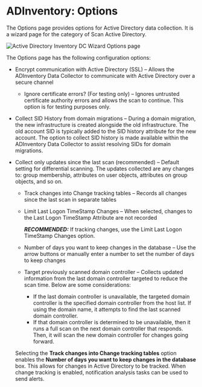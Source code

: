 # ADInventory: Options

The Options page provides options for Active Directory data collection. It is a wizard page for the
category of Scan Active Directory.

![Active Directory Inventory DC Wizard Options page](/img/versioned_docs/accessanalyzer_11.6/accessanalyzer/install/application/options.webp)

The Options page has the following configuration options:

- Encrypt communication with Active Directory (SSL) – Allows the ADInventory Data Collector to
  communicate with Active Directory over a secure channel

  - Ignore certificate errors? (For testing only) – Ignores untrusted certificate authority errors
    and allows the scan to continue. This option is for testing purposes only.

- Collect SID History from domain migrations – During a domain migration, the new infrastructure is
  created alongside the old infrastructure. The old account SID is typically added to the SID
  history attribute for the new account. The option to collect SID history is made available within
  the ADInventory Data Collector to assist resolving SIDs for domain migrations.
- Collect only updates since the last scan (recommended) – Default setting for differential
  scanning. The updates collected are any changes to: group membership, attributes on user objects,
  attributes on group objects, and so on.

  - Track changes into Change tracking tables – Records all changes since the last scan in
    separate tables
  - Limit Last Logon TimeStamp Changes – When selected, changes to the Last Logon TimeStamp
    Attribute are not recorded

    **_RECOMMENDED:_** If tracking changes, use the Limit Last Logon TimeStamp Changes option.

  - Number of days you want to keep changes in the database – Use the arrow buttons or manually
    enter a number to set the number of days to keep changes
  - Target previously scanned domain controller – Collects updated information from the last
    domain controller targeted to reduce the scan time. Below are some considerations:

    - If the last domain controller is unavailable, the targeted domain controller is the
      specified domain controller from the host list. If using the domain name, it attempts to
      find the last scanned domain controller.
    - If that domain controller is determined to be unavailable, then it runs a full scan on the
      next domain controller that responds. Then, it will scan the new domain controller for
      changes going forward.

  Selecting the **Track changes into Change tracking tables** option enables the **Number of days
  you want to keep changes in the database** box. This allows for changes in Active Directory to
  be tracked. When change tracking is enabled, notification analysis tasks can be used to send
  alerts.
